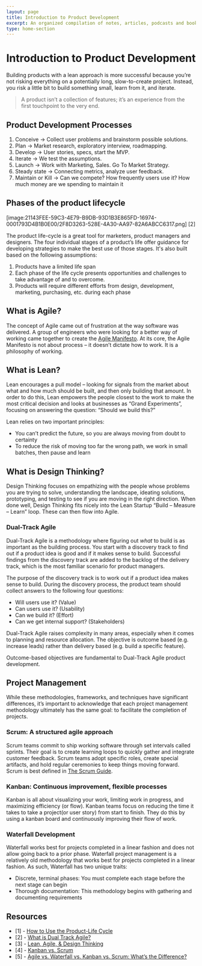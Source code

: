 ```yaml
---
layout: page
title: Introduction to Product Development
excerpt: An organized compilation of notes, articles, podcasts and books.
type: home-section
---
```


# Introduction to Product Development

Building products with a lean approach is more successful because you’re not risking everything on a potentially long, slow-to-create project. Instead, you risk a little bit to build something small, learn from it, and iterate.

> A product isn’t a collection of features; it’s an experience from the first touchpoint to the very end.

## Product Development Processes

1. Conceive -> Collect user problems and brainstorm possible solutions.
2. Plan -> Market research, exploratory interview, roadmapping.
3. Develop -> User stories, specs, start the MVP.
4. Iterate -> We test the assumptions.
5. Launch -> Work with Marketing, Sales. Go To Market Strategy.
6. Steady state -> Connecting metrics, analyze user feedback.
7. Maintain or Kill -> Can we compete? How frequently users use it? How much money are we spending to maintain it

## Phases of the product lifecycle
[image:21143FEE-59C3-4E79-B9DB-93D1B3E865FD-16974-0001793D4B1B0E00/2F8D3263-528E-4A30-AA97-82A6ABCC6317.png]
[2]

The product life-cycle is a great tool for marketers, product managers and designers. The four individual stages of a product’s life offer guidance for developing strategies to make the best use of those stages. It's also built based on the following assumptions:

1. Products have a limited life span
2. Each phase of the life cycle presents opportunities and challenges to take advantage of and to overcome.
3. Products will require different efforts from design, development, marketing, purchasing, etc. during each phase

## What is Agile?

The concept of Agile came out of frustration at the way software was delivered. A group of engineers who were looking for a better way of working came together to create the [Agile Manifesto](https://agilemanifesto.org/). At its core, the Agile Manifesto is not about process – it doesn’t dictate how to work. It is a philosophy of working.

## What is Lean?

Lean encourages a pull model – looking for signals from the market about what and how much should be built, and then only building that amount. In order to do this, Lean empowers the people closest to the work to make the most critical decision and  looks at businesses as “Grand Experiments”, focusing on answering the question: “Should we build this?”

Lean relies on two important principles:

- You can’t predict the future, so you are always moving from doubt to certainty
- To reduce the risk of moving too far the wrong path, we work in small batches, then pause and learn

## What is Design Thinking?

Design Thinking focuses on empathizing with the people whose problems you are trying to solve, understanding the landscape, ideating solutions, prototyping, and testing to see if you are moving in the right direction. When done well, Design Thinking fits nicely into the Lean Startup “Build – Measure – Learn” loop. These can then flow into Agile.


### Dual-Track Agile

Dual-Track Agile is a methodology where figuring out *what* to build is as important as the building process. You start with a discovery track to find out if a product idea is good and if it makes sense to build. Successful findings from the discovery track are added to the backlog of the delivery track, which is the most familiar scenario for product managers.

<!-- image -->

The purpose of the discovery track is to work out if a product idea makes sense to build. During the discovery process, the product team should collect answers to the following four questions:

- Will users use it? (Value)
- Can users use it? (Usability)
- Can we build it? (Effort)
- Can we get internal support? (Stakeholders)

Dual-Track Agile raises complexity in many areas, especially when it comes to planning and resource allocation. The objective is outcome based (e.g. increase leads) rather than delivery based (e.g. build a specific feature). 

Outcome-based objectives are fundamental to Dual-Track Agile product development.

## Project Management

While these methodologies, frameworks, and techniques have significant differences, it’s important to acknowledge that each project management methodology ultimately has the same goal: to facilitate the completion of projects.

### Scrum: A structured agile approach

Scrum teams commit to ship working software through set intervals called sprints. Their goal is to create learning loops to quickly gather and integrate customer feedback. Scrum teams adopt specific roles, create special artifacts, and hold regular ceremonies to keep things moving forward. Scrum is best defined in [The Scrum Guide](https://www.scrumguides.org/scrum-guide.html).

### Kanban: Continuous improvement, flexible processes

Kanban is all about visualizing your work, limiting work in progress, and maximizing efficiency (or flow). Kanban teams focus on reducing the time it takes to take a project(or user story) from start to finish. They do this by using a kanban board and continuously improving their flow of work.

### Waterfall Development

Waterfall works best for projects completed in a linear fashion and does not allow going back to a prior phase. Waterfall project management is a relatively old methodology that works best for projects completed in a linear fashion. As such, Waterfall has two unique traits:

- Discrete, terminal phases: You must complete each stage before the next stage can begin
- Thorough documentation: This methodology begins with gathering and documenting requirements


## Resources
- [1] - [How to Use the Product-Life Cycle](https://www.interaction-design.org/literature/article/how-to-use-the-product-life-cycle) 
- [2] - [What is Dual Track Agile?](https://www.mindtheproduct.com/2017/04/dual-track-agile-messy-leads-innovation/)
- [3] - [Lean, Agile, & Design Thinking](https://www.mindtheproduct.com/2019/06/lean-agile-design-thinking-by-jeff-gothelf/)
- [4] - [Kanban vs. Scrum](https://www.atlassian.com/agile/kanban/kanban-vs-scrum)
- [5] - [Agile vs. Waterfall vs. Kanban vs. Scrum: What’s the Difference?](https://www.lucidchart.com/blog/agile-vs-waterfall-vs-kanban-vs-scrum)